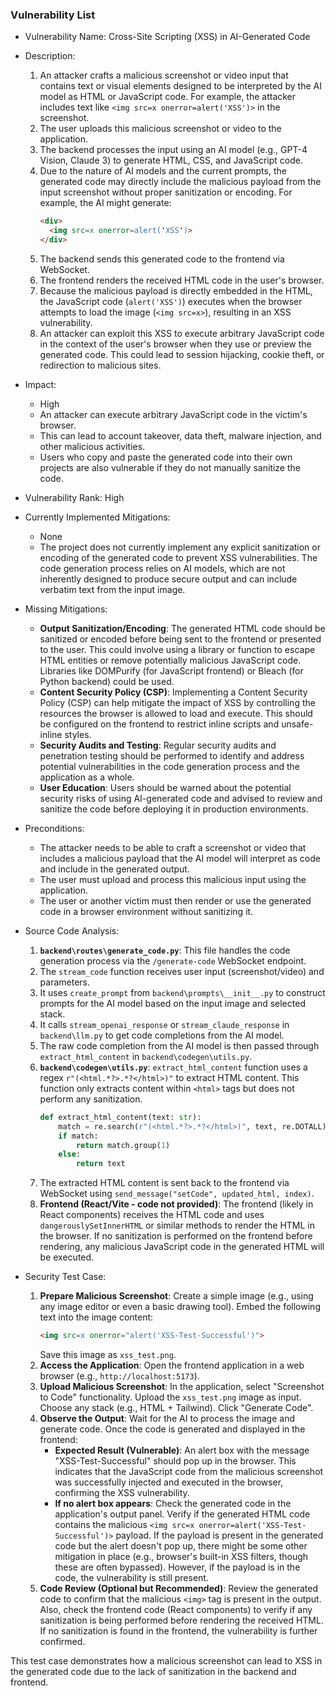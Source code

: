 ### Vulnerability List

- Vulnerability Name: Cross-Site Scripting (XSS) in AI-Generated Code

- Description:
    1. An attacker crafts a malicious screenshot or video input that contains text or visual elements designed to be interpreted by the AI model as HTML or JavaScript code. For example, the attacker includes text like `<img src=x onerror=alert('XSS')>` in the screenshot.
    2. The user uploads this malicious screenshot or video to the application.
    3. The backend processes the input using an AI model (e.g., GPT-4 Vision, Claude 3) to generate HTML, CSS, and JavaScript code.
    4. Due to the nature of AI models and the current prompts, the generated code may directly include the malicious payload from the input screenshot without proper sanitization or encoding. For example, the AI might generate:
        ```html
        <div>
          <img src=x onerror=alert('XSS')>
        </div>
        ```
    5. The backend sends this generated code to the frontend via WebSocket.
    6. The frontend renders the received HTML code in the user's browser.
    7. Because the malicious payload is directly embedded in the HTML, the JavaScript code (`alert('XSS')`) executes when the browser attempts to load the image (`<img src=x>`), resulting in an XSS vulnerability.
    8. An attacker can exploit this XSS to execute arbitrary JavaScript code in the context of the user's browser when they use or preview the generated code. This could lead to session hijacking, cookie theft, or redirection to malicious sites.

- Impact:
    - High
    - An attacker can execute arbitrary JavaScript code in the victim's browser.
    - This can lead to account takeover, data theft, malware injection, and other malicious activities.
    - Users who copy and paste the generated code into their own projects are also vulnerable if they do not manually sanitize the code.

- Vulnerability Rank: High

- Currently Implemented Mitigations:
    - None
    - The project does not currently implement any explicit sanitization or encoding of the generated code to prevent XSS vulnerabilities. The code generation process relies on AI models, which are not inherently designed to produce secure output and can include verbatim text from the input image.

- Missing Mitigations:
    - **Output Sanitization/Encoding**: The generated HTML code should be sanitized or encoded before being sent to the frontend or presented to the user. This could involve using a library or function to escape HTML entities or remove potentially malicious JavaScript code. Libraries like DOMPurify (for JavaScript frontend) or Bleach (for Python backend) could be used.
    - **Content Security Policy (CSP)**: Implementing a Content Security Policy (CSP) can help mitigate the impact of XSS by controlling the resources the browser is allowed to load and execute. This should be configured on the frontend to restrict inline scripts and unsafe-inline styles.
    - **Security Audits and Testing**: Regular security audits and penetration testing should be performed to identify and address potential vulnerabilities in the code generation process and the application as a whole.
    - **User Education**: Users should be warned about the potential security risks of using AI-generated code and advised to review and sanitize the code before deploying it in production environments.

- Preconditions:
    - The attacker needs to be able to craft a screenshot or video that includes a malicious payload that the AI model will interpret as code and include in the generated output.
    - The user must upload and process this malicious input using the application.
    - The user or another victim must then render or use the generated code in a browser environment without sanitizing it.

- Source Code Analysis:
    1. **`backend\routes\generate_code.py`**: This file handles the code generation process via the `/generate-code` WebSocket endpoint.
    2. The `stream_code` function receives user input (screenshot/video) and parameters.
    3. It uses `create_prompt` from `backend\prompts\__init__.py` to construct prompts for the AI model based on the input image and selected stack.
    4. It calls `stream_openai_response` or `stream_claude_response` in `backend\llm.py` to get code completions from the AI model.
    5. The raw code completion from the AI model is then passed through `extract_html_content` in `backend\codegen\utils.py`.
    6. **`backend\codegen\utils.py`**: `extract_html_content` function uses a regex `r"(<html.*?>.*?</html>)"` to extract HTML content. This function only extracts content within `<html>` tags but does not perform any sanitization.
        ```python
        def extract_html_content(text: str):
            match = re.search(r"(<html.*?>.*?</html>)", text, re.DOTALL)
            if match:
                return match.group(1)
            else:
                return text
        ```
    7. The extracted HTML content is sent back to the frontend via WebSocket using `send_message("setCode", updated_html, index)`.
    8. **Frontend (React/Vite - code not provided)**: The frontend (likely in React components) receives the HTML code and uses `dangerouslySetInnerHTML` or similar methods to render the HTML in the browser. If no sanitization is performed on the frontend before rendering, any malicious JavaScript code in the generated HTML will be executed.

- Security Test Case:
    1. **Prepare Malicious Screenshot**: Create a simple image (e.g., using any image editor or even a basic drawing tool). Embed the following text into the image content:
        ```html
        <img src=x onerror="alert('XSS-Test-Successful')">
        ```
        Save this image as `xss_test.png`.
    2. **Access the Application**: Open the frontend application in a web browser (e.g., `http://localhost:5173`).
    3. **Upload Malicious Screenshot**: In the application, select "Screenshot to Code" functionality. Upload the `xss_test.png` image as input. Choose any stack (e.g., HTML + Tailwind). Click "Generate Code".
    4. **Observe the Output**: Wait for the AI to process the image and generate code. Once the code is generated and displayed in the frontend:
        - **Expected Result (Vulnerable)**: An alert box with the message "XSS-Test-Successful" should pop up in the browser. This indicates that the JavaScript code from the malicious screenshot was successfully injected and executed in the browser, confirming the XSS vulnerability.
        - **If no alert box appears**: Check the generated code in the application's output panel. Verify if the generated HTML code contains the malicious `<img src=x onerror=alert('XSS-Test-Successful')>` payload. If the payload is present in the generated code but the alert doesn't pop up, there might be some other mitigation in place (e.g., browser's built-in XSS filters, though these are often bypassed). However, if the payload is in the code, the vulnerability is still present.
    5. **Code Review (Optional but Recommended)**: Review the generated code to confirm that the malicious `<img>` tag is present in the output. Also, check the frontend code (React components) to verify if any sanitization is being performed before rendering the received HTML. If no sanitization is found in the frontend, the vulnerability is further confirmed.

This test case demonstrates how a malicious screenshot can lead to XSS in the generated code due to the lack of sanitization in the backend and frontend.
